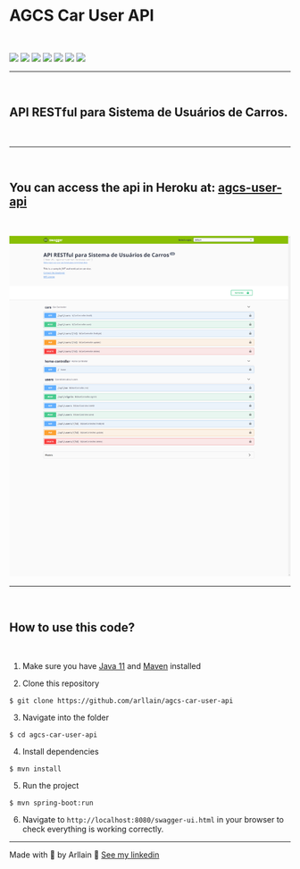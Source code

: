 # AGCS Car User API
&nbsp;

![](https://img.shields.io/badge/java_11-✓-green.svg)
![](https://img.shields.io/badge/spring_boot-✓-green.svg)
![](https://img.shields.io/badge/h2-✓-green.svg)
![](https://img.shields.io/badge/Hibernate/JPA-✓-green.svg)
![](https://img.shields.io/badge/PostgreSQL-✓-green.svg)
![](https://img.shields.io/badge/jwt-✓-green.svg)
![](https://img.shields.io/badge/swagger_2-✓-green.svg)

***


&nbsp;

## API RESTful para Sistema de Usuários de Carros.

&nbsp;
&nbsp;


***
&nbsp;

## You can access the api in Heroku at: [agcs-user-api](https://agcs-car-user-api.herokuapp.com/swagger-ui.html)

&nbsp;

<p align="left">
  <img alt="Layout" src=".github/agcs-car-user-api.herokuapp.com_swagger-ui.html.png" width="1000">
</p>

***
&nbsp;

## How to use this code?
&nbsp;

1. Make sure you have [Java 11](https://www.java.com/download/) and [Maven](https://maven.apache.org) installed


2. Clone this repository
  
```
$ git clone https://github.com/arllain/agcs-car-user-api
```

3. Navigate into the folder  

```
$ cd agcs-car-user-api
```

4. Install dependencies

```
$ mvn install
```

5. Run the project

```
$ mvn spring-boot:run
```

6. Navigate to `http://localhost:8080/swagger-ui.html` in your browser to check everything is working correctly. 

---

Made with 💜 by Arllain 👋 [See my linkedin](https://www.linkedin.com/in/arllain/)
